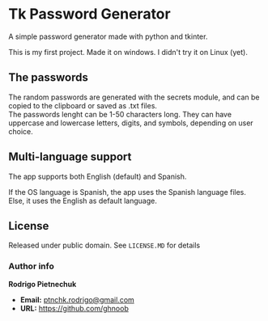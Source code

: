 # Tk Password Generator
 A simple password generator made with python and tkinter.

 This is my first project. Made it on windows. I didn't try it on Linux (yet).

## The passwords
 The random passwords are generated with the secrets module, and can be copied to the clipboard or saved as .txt files.  
 The passwords lenght can be 1-50 characters long. They can have uppercase and lowercase letters, digits, and symbols, depending on user choice.

## Multi-language support
The app supports both English (default) and Spanish.  

If the OS language is Spanish, the app uses the Spanish language files. Else, it uses the English as default language.

## License
 Released under public domain. See `LICENSE.MD` for details

### Author info
**Rodrigo Pietnechuk**
+ **Email:** ptnchk.rodrigo@gmail.com
+ **URL:** https://github.com/ghnoob